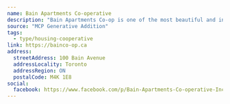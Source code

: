 ```yaml
---
name: Bain Apartments Co-operative
description: "Bain Apartments Co-op is one of the most beautiful and interesting communities in Toronto. With 260 townhouse-style units influenced by the English Garden City Movement to include abundant green space, it is very much a 'village' within the city. The Bain has a rich history, with construction beginning in 1913, but became a housing co-operative in 1977."
source: "MCP Generative Addition"
tags:
  - type/housing-cooperative
link: https://bainco-op.ca
address:
  streetAddress: 100 Bain Avenue
  addressLocality: Toronto
  addressRegion: ON
  postalCode: M4K 1E8
social:
  facebook: https://www.facebook.com/p/Bain-Apartments-Co-operative-Inc-100063554233943/
---
```

